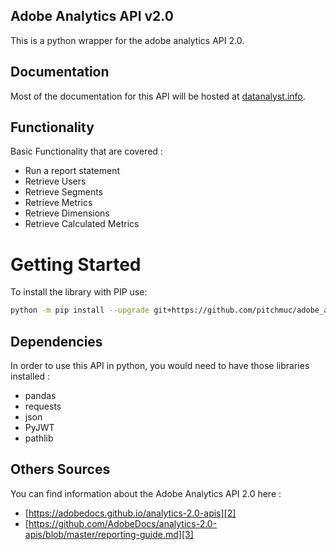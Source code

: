 Adobe Analytics API v2.0
-----------------------

This is a python wrapper for the adobe analytics API 2.0. 

## Documentation

Most of the documentation for this API will be hosted at [datanalyst.info][1].

## Functionality
Basic Functionality that are covered :
- Run a report statement  
- Retrieve Users 
- Retrieve Segments
- Retrieve Metrics 
- Retrieve Dimensions
- Retrieve Calculated Metrics

# Getting Started

To install the library with PIP use:

```bash
python -m pip install --upgrade git+https://github.com/pitchmuc/adobe_analytics_api_2.0.git#egg=adobe_analytics_2
```

## Dependencies

In order to use this API in python, you would need to have those libraries installed : 
- pandas
- requests
- json
- PyJWT
- pathlib

## Others Sources

You can find information about the Adobe Analytics API 2.0 here : 
- [https://adobedocs.github.io/analytics-2.0-apis][2]
- [https://github.com/AdobeDocs/analytics-2.0-apis/blob/master/reporting-guide.md][3]

[1]: https://www.datanalyst.info
[2]: https://adobedocs.github.io/analytics-2.0-apis
[3]: https://github.com/AdobeDocs/analytics-2.0-apis/blob/master/reporting-guide.md
